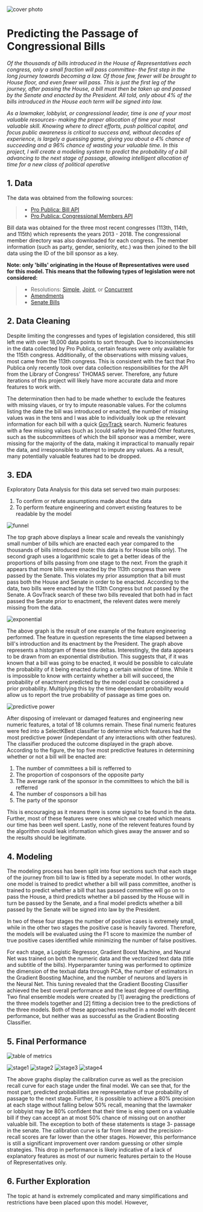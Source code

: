 ![cover photo](./README_files/house_dome.jpg)
# Predicting the Passage of Congressional Bills
*Of the thousands of bills introduced in the House of Representatives each congress, only a small fraction will pass committee- the first step in the long journey towards becoming a law. Of those few, fewer will be brought to House floor, and even fewer will pass. This is just the first leg of the journey, after passing the House, a bill must then be taken up and passed by the Senate and enacted by the President. All told, only about 4% of the bills introduced in the House each term will be signed into law.*

*As a lawmaker, lobbyist, or congressional leader, time is one of your most valuable resources- making the proper allocation of time your most valuable skill. Knowing where to direct efforts, push political capital, and focus public awareness is critical to success and, without decades of experience, is largely a guessing game, giving you about a 4% chance of succeeding and a 96% chance of wasting your valuable time. In this project, I will create a modeling system to predict the probability of a bill advancing to the next stage of passage, allowing intelligent allocation of time for a new class of political operative*

## 1. Data
The data was obtained from the following sources:
> * [Pro Publica: Bill API](https://projects.propublica.org/api-docs/congress-api/bills/)
> * [Pro Publica: Congressional Members API](https://projects.propublica.org/api-docs/congress-api/members/)

Bill data was obtained for the three most recent congresses (113th, 114th, and 115th) which represents the years 2013 - 2018. The congressional member directory was also downloaded for each congress. The member information (such as party, gender, seniority, etc.) was then joined to the bill data using the ID of the bill sponsor as a key.

**Note: only 'bills' originating in the House of Representatives were used for this model. This means that the following types of legislation were not considered:**
> * Resolutions: [Simple](https://en.wikipedia.org/wiki/Simple_resolution), [Joint](https://en.wikipedia.org/wiki/Joint_resolution), or [Concurrent](https://en.wikipedia.org/wiki/Concurrent_resolution)
> * [Amendments](https://en.wikipedia.org/wiki/Amendment)
> * [Senate Bills](https://www.senate.gov/legislative/common/briefing/leg_laws_acts.htm)


## 2. Data Cleaning
Despite limiting the congresses and types of legislation considered, this still left me with over 18,000 data points to sort through. Due to inconsistencies in the data collected by Pro Publica, certain features were only available for the 115th congress. Additionally, of the observations with missing values, most came from the 113th congress. This is consistent with the fact that Pro Publica only recently took over data collection responsibilities for the API from the Library of Congress' THOMAS server. Therefore, any future iterations of this project will likely have more accurate data and more features to work with.

The determination then had to be made whether to exclude the features with missing vlaues, or try to impute reasonable values. For the columns listing the date the bill was introduced or enacted, the number of missing values was in the tens and I was able to individually look up the relevant information for each bill with a quick [GovTrack](https://www.govtrack.us/congress/bills/#find) search. Numeric features with a few missing values (such as )could safely be imputed Other features, such as the subcommittees of which the bill sponsor was a member, were missing for the majority of the data, making it impractical to manually repair the data, and irresponsible to attempt to impute any values. As a result, many potentially valuable features had to be dropped. 

## 3. EDA
Exploratory Data Analysis for this data set served two main purposes:
1. To confirm or refute assumptions made about the data
2. To perform feature engineering and convert existing features to be readable by the model

![funnel](./README_files/funnel.png)

The top graph above displays a linear scale and reveals the vanishingly small number of bills which are enacted each year compared to the thousands of bills introduced (note: this data is for House bills only). The second graph uses a logarithmic scale to get a better ideas of the proportions of bills passing from one stage to the next. From the graph it appears that more bills were enacted by the 113th congress than were passed by the Senate. This violates my prior assumption that a bill must pass both the House and Senate in order to be enacted. According to the data, two bills were enacted by the 113th Congress but not passed by the Senate. A GovTrack search of these two bills revealed that both had in fact passed the Senate prior to enactment, the relevent dates were merely missing from the data. 


![exponential](./README_files/Exponential.png)

The above graph is the result of one example of the feature engineering performed. The feature in question represents the time elapsed between a bill's introduction and its enactment by the President. The graph above represents a histogram of these time deltas. Interestingly, the data appears to be drawn from an exponential distribution. This suggests that, if it was known that a bill was going to be enacted, it would be possible to calculate the probability of it being enacted during a certain window of time. While it is impossible to know with certainty whether a bill will succeed, the probability of enactment predicted by the model could be considered a prior probability. Multiplying this by the time dependant probability would allow us to report the true probability of passage as time goes on.


![predictive power](./README_files/predictive_power.png)

After disposing of irrelevant or damaged features and engineering new numeric features, a total of 18 columns remain. These final numeric features were fed into a SelectKBest classifier to determine which features had the most predictive power (independant of any interactions with other features). The classifier produced the outcome displayed in the graph above. According to the figure, the top five most predictive features in determining whether or not a bill will be enacted are: 

1. The number of committees a bill is refferred to
2. The proportion of cosponsors of the opposite party
3. The average rank of the sponsor in the committees to which the bill is refferred
4. The number of cosponsors a bill has
5. The party of the sponsor

This is encouraging as it means there is some signal to be found in the data. Further, most of these features were ones which we created which means our time has been well spent. Lastly, none of the relevent features found by the algorithm could leak information which gives away the answer and so the results should be legitimate.

## 4. Modeling
The modeling process has been split into four sections such that each stage of the journey from bill to law is fitted by a seperate model. In other words, one model is trained to predict whether a bill will pass committee, another is trained to predict whether a bill that has passed committee will go on to pass the House, a third predicts whether a bil passed by the House will in turn be passed by the Senate, and a final model predicts whether a bill passed by the Senate will be signed into law by the President. 

In two of these four stages the number of positive cases is extremely small, while in the other two stages the positive case is heavily favored. Therefore, the models will be evaluated using the F1 score to maximize the number of true positive cases identified while minimizing the number of false positives. 

For each stage, a Logistic Regressor, Gradient Boost Machine, and Neural Net was trained on both the numeric data and the vectorized text data (title and subtitle of the bills). Hyperparamter tuning was performed to optimize the dimension of the textual data through PCA, the number of estimators in the Gradient Boosting Machine, and the number of neurons and layers in the Neural Net. This tuning revealed that the Gradient Boosting Classifier achieved the best overall performance and the least degree of overfitting. Two final ensemble models were created by [1] averaging the predictions of the three models together and [2] fitting a decision tree to the predictions of the three models. Both of these approaches resulted in a model with decent performance, but neither was as successful as the Gradient Boosting Classifier.

## 5. Final Performance
![table of metrics](./README_files/metrics.png)


![stage1](./README_files/stage1.png)
![stage2](./README_files/stage2.png)
![stage3](./README_files/stage3.png)
![stage4](./README_files/stage4.png)

The above graphs display the calibration curve as well as the precision recall curve for each stage under the final model. We can see that, for the most part, predicted probabilities are representative of true probability of passage to the next stage. Further, it is possible to achieve a 80% precision at each stage without falling below 50% recall, meaning that the lawmaker or lobbyist may be 80% confident that their time is eing spent on a valuable bill if they can accept an at most 50% chance of missing out on another valuable bill. The exception to both of these statements is stage 3- passage in the senate. The calibration curve is far from linear and the precision-recall scores are far lower than the other stages. However, this performance is still a significant improvement over random guessing or other simple strategies. This drop in performance is likely indicative of a lack of explanatory features as most of our numeric features pertain to the House of Representatives only. 

## 6. Further Exploration

The topic at hand is extremely complicated and many simplifications and restrictions have been placed upon this model. However, 

